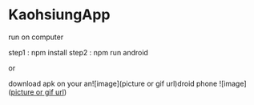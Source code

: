 # KaohsiungApp
run on computer 

step1 : npm install
step2 : npm run android

or

download apk on your an![image](picture or gif url)droid phone
![image]([picture or gif url](https://github.com/C107156116/KaohsiungApp/blob/main/image/image1.png))
